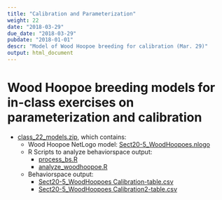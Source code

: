 ```yaml
---
title: "Calibration and Parameterization"
weight: 22
date: "2018-03-29"
due_date: "2018-03-29"
pubdate: "2018-01-01"
descr: "Model of Wood Hoopoe breeding for calibration (Mar. 29)"
output: html_document
---
```

# Wood Hoopoe breeding models for in-class exercises on parameterization and calibration

* [class_22_models.zip](/models/class_22/class_22_models.zip), which contains:
  * Wood Hoopoe NetLogo model: [Sect20-5_WoodHoopoes.nlogo](/models/class_22/Sect20-5_WoodHoopoes.nlogo)
  * R Scripts to analyze behaviorspace output:
    * [process_bs.R](/models/class_22/process_bs.R)
    * [analyze_woodhoopoe.R](/models/class_22/analyze_woodhoopoe.R)
  * Behaviorspace output:
    * [Sect20-5_WoodHoopoes Calibration-table.csv](https://github.com/gilligan-ees-4760/EES_4760_5760_website/raw/master/static/models/class_22/Sect20-5_WoodHoopoes%20Calibration-table.csv)
    * [Sect20-5_WoodHoopoes Calibration2-table.csv](https://github.com/gilligan-ees-4760/EES_4760_5760_website/raw/master/static/models/class_22/Sect20-5_WoodHoopoes%20Calibration2-table.csv)
